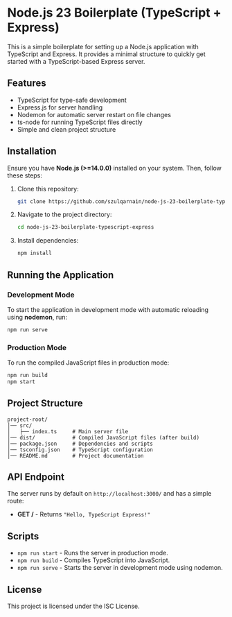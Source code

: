 # Node.js 23 Boilerplate (TypeScript + Express)

This is a simple boilerplate for setting up a Node.js application with TypeScript and Express. It provides a minimal structure to quickly get started with a TypeScript-based Express server.

## Features
- TypeScript for type-safe development
- Express.js for server handling
- Nodemon for automatic server restart on file changes
- ts-node for running TypeScript files directly
- Simple and clean project structure

## Installation

Ensure you have **Node.js (>=14.0.0)** installed on your system. Then, follow these steps:

1. Clone this repository:
   ```sh
   git clone https://github.com/szulqarnain/node-js-23-boilerplate-typescript-express.git
   ```
2. Navigate to the project directory:
   ```sh
   cd node-js-23-boilerplate-typescript-express
   ```
3. Install dependencies:
   ```sh
   npm install
   ```

## Running the Application

### Development Mode
To start the application in development mode with automatic reloading using **nodemon**, run:
   ```sh
   npm run serve
   ```

### Production Mode
To run the compiled JavaScript files in production mode:
   ```sh
   npm run build
   npm start
   ```

## Project Structure
```
project-root/
│── src/
│   ├── index.ts     # Main server file
│── dist/            # Compiled JavaScript files (after build)
│── package.json     # Dependencies and scripts
│── tsconfig.json    # TypeScript configuration
│── README.md        # Project documentation
```

## API Endpoint
The server runs by default on `http://localhost:3000/` and has a simple route:

- **GET /** - Returns `"Hello, TypeScript Express!"`

## Scripts
- `npm run start` - Runs the server in production mode.
- `npm run build` - Compiles TypeScript into JavaScript.
- `npm run serve` - Starts the server in development mode using nodemon.

## License
This project is licensed under the ISC License.

